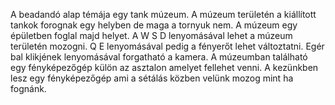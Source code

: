 A beadandó alap témája egy tank múzeum. A múzeum területén a kiállított tankok forognak egy helyben de maga a tornyuk nem. 
A múzeum egy épületben foglal majd helyet.
A W S D lenyomásával lehet a múzeum területén mozogni. Q E lenyomásával pedig a fényerőt lehet változtatni. Egér bal klikjének lenyomásával forgatható a kamera.
A múzeumban található egy fényképezőgép külön az asztalon amelyet fellehet venni.
A kezünkben lesz egy fényképezőgép ami a sétálás közben velünk mozog mint ha fognánk.